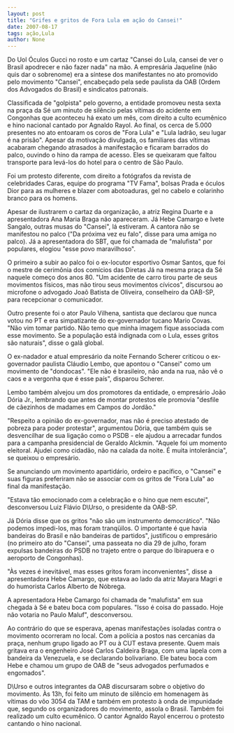 ```yaml
---
layout: post
title: "Grifes e gritos de Fora Lula em ação do Cansei!"
date: 2007-08-17
tags: ação,Lula
author: None
---
```

Do Uol
&Oacute;culos Gucci no rosto e um cartaz &quot;Cansei do Lula, cansei de ver o Brasil apodrecer e n&atilde;o fazer nada&quot; na m&atilde;o. A empres&aacute;ria Jaqueline (n&atilde;o quis dar o sobrenome) era a s&iacute;ntese dos manifestantes no ato promovido pelo movimento &quot;Cansei&quot;, encabe&ccedil;ado pela sede paulista da OAB (Ordem dos Advogados do Brasil) e sindicatos patronais. 

Classificada de &quot;golpista&quot; pelo governo, a entidade promoveu nesta sexta na pra&ccedil;a da S&eacute; um minuto de sil&ecirc;ncio pelas v&iacute;timas do acidente em Congonhas que aconteceu h&aacute; exato um m&ecirc;s, com direito a culto ecum&ecirc;nico e hino nacional cantado por Agnaldo Rayol. Ao final, os cerca de 5.000 presentes no ato entoaram os coros de &quot;Fora Lula&quot; e &quot;Lula ladr&atilde;o, seu lugar &eacute; na pris&atilde;o&quot;. 
Apesar da motiva&ccedil;&atilde;o divulgada, os familiares das v&iacute;timas acabaram chegando atrasados &agrave; manifesta&ccedil;&atilde;o e ficaram barrados do palco, ouvindo o hino da rampa de acesso. Eles se queixaram que faltou transporte para lev&aacute;-los do hotel para o centro de S&atilde;o Paulo. 

Foi um protesto diferente, com direito a fot&oacute;grafos da revista de celebridades Caras, equipe do programa &quot;TV Fama&quot;, bolsas Prada e &oacute;culos Dior para as mulheres e blazer com abotoaduras, gel no cabelo e colarinho branco para os homens. 

Apesar de ilustrarem o cartaz da organiza&ccedil;&atilde;o, a atriz Regina Duarte e a apresentadora Ana Maria Braga n&atilde;o apareceram. J&aacute; Hebe Camargo e Ivete Sangalo, outras musas do &quot;Cansei&quot;, l&aacute; estiveram. A cantora n&atilde;o se manifestou no palco (&quot;Da pr&oacute;xima vez eu falo&quot;, disse para uma amiga no palco). J&aacute; a apresentadora do SBT, que foi chamada de &quot;malufista&quot; por populares, elogiou &quot;esse povo maravilhoso&quot;. 

O primeiro a subir ao palco foi o ex-locutor esportivo Osmar Santos, que foi o mestre de cerim&ocirc;nia dos com&iacute;cios das Diretas J&aacute; na mesma pra&ccedil;a da S&eacute; naquele come&ccedil;o dos anos 80. &quot;Um acidente de carro tirou parte de seus movimentos f&iacute;sicos, mas n&atilde;o tirou seus movimentos c&iacute;vicos&quot;, discursou ao microfone o advogado Joa&otilde; Batista de Oliveira, conselheiro da OAB-SP, para recepcionar o comunicador. 

Outro presente foi o ator Paulo Vilhena, santista que declarou que nunca votou no PT e era simpatizante do ex-governador tucano Mario Covas. &quot;N&atilde;o vim tomar partido. N&atilde;o temo que minha imagem fique associada com esse movimento. Se a popula&ccedil;&atilde;o est&aacute; indignada com o Lula, esses gritos s&atilde;o naturais&quot;, disse o gal&atilde; global. 

O ex-nadador e atual empres&aacute;rio da noite Fernando Scherer criticou o ex-governador paulista Cl&aacute;udio Lembo, que apontou o &quot;Cansei&quot; como um movimento de &quot;dondocas&quot;. &quot;Ele n&atilde;o &eacute; brasileiro, n&atilde;o anda na rua, n&atilde;o v&ecirc; o caos e a vergonha que &eacute; esse pa&iacute;s&quot;, disparou Scherer. 

Lembo tamb&eacute;m alvejou um dos promotores da entidade, o empres&aacute;rio Jo&atilde;o D&oacute;ria Jr., lembrando que antes de montar protestos ele promovia &quot;desfile de c&atilde;ezinhos de madames em Campos do Jord&atilde;o.&quot;&nbsp;

&quot;Respeito a opini&atilde;o do ex-governador, mas n&atilde;o &eacute; preciso atestado de pobreza para poder protestar&quot;, argumentou D&oacute;ria, que tamb&eacute;m quis se desvencilhar de sua liga&ccedil;&atilde;o como o PSDB - ele ajudou a arrecadar fundos para a campanha presidencial de Geraldo Alckmin. &quot;Aquele foi um momento eleitoral. Ajudei como cidad&atilde;o, n&atilde;o na calada da noite. &Eacute; muita intoler&acirc;ncia&quot;, se queixou o empres&aacute;rio. 

Se anunciando um movimento apartid&aacute;rio, ordeiro e pac&iacute;fico, o &quot;Cansei&quot; e suas figuras preferiram n&atilde;o se associar com os gritos de &quot;Fora Lula&quot; ao final da manifesta&ccedil;&atilde;o. 

&quot;Estava t&atilde;o emocionado com a celebra&ccedil;&atilde;o e o hino que nem escutei&quot;, desconversou Luiz Fl&aacute;vio D\Urso, o presidente da OAB-SP. 

J&aacute; D&oacute;ria disse que os gritos &quot;n&atilde;o s&atilde;o um instrumento democr&aacute;tico&quot;. &quot;N&atilde;o podemos impedi-los, mas foram tranq&uuml;ilos. O importante &eacute; que havia bandeiras do Brasil e n&atilde;o bandeiras de partidos&quot;, justificou o empres&aacute;rio (no primeiro ato do &quot;Cansei&quot;, uma passeata no dia 29 de julho, foram expulsas bandeiras do PSDB no trajeto entre o parque do Ibirapuera e o aeroporto de Congonhas). 

&quot;&Agrave;s vezes &eacute; inevit&aacute;vel, mas esses gritos foram inconvenientes&quot;, disse a apresentadora Hebe Camargo, que estava ao lado da atriz Mayara Magri e do humorista Carlos Alberto de N&oacute;brega. 

A apresentadora Hebe Camargo foi chamada de &quot;malufista&quot; em sua chegada &agrave; S&eacute; e bateu boca com populares. &quot;Isso &eacute; coisa do passado. Hoje n&atilde;o votaria no Paulo Maluf&quot;, desconversou. 

Ao contr&aacute;rio do que se esperava, apenas manifesta&ccedil;&otilde;es isoladas contra o movimento ocorreram no local. Com a pol&iacute;cia a postos nas cercanias da pra&ccedil;a, nenhum grupo ligado ao PT ou &agrave; CUT estava presente. Quem mais gritava era o engenheiro Jos&eacute; Carlos Caldeira Braga, com uma lapela com a bandeira da Venezuela, e se declarando bolivariano. Ele bateu boca com Hebe e chamou um grupo de OAB de &quot;seus advogados perfumados e engomados&quot;. 

D\Urso e outros integrantes da OAB discursaram sobre o objetivo do movimento. &Agrave;s 13h, foi feito um minuto de sil&ecirc;ncio em homenagem &agrave;s v&iacute;timas do v&ocirc;o 3054 da TAM e tamb&eacute;m em protesto &agrave; onda de impunidade que, segundo os organizadores do movimento, assola o Brasil. Tamb&eacute;m foi realizado um culto ecum&ecirc;nico. O cantor Agnaldo Rayol encerrou o protesto cantando o hino nacional. 
